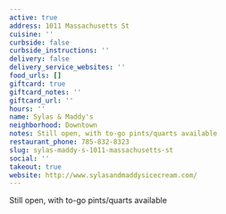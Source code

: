 ```yaml
---
active: true
address: 1011 Massachusetts St
cuisine: ''
curbside: false
curbside_instructions: ''
delivery: false
delivery_service_websites: ''
food_urls: []
giftcard: true
giftcard_notes: ''
giftcard_url: ''
hours: ''
name: Sylas & Maddy's
neighborhood: Downtown
notes: Still open, with to-go pints/quarts available
restaurant_phone: 785-832-8323
slug: sylas-maddy-s-1011-massachusetts-st
social: ''
takeout: true
website: http://www.sylasandmaddysicecream.com/
---
```


Still open, with to-go pints/quarts available